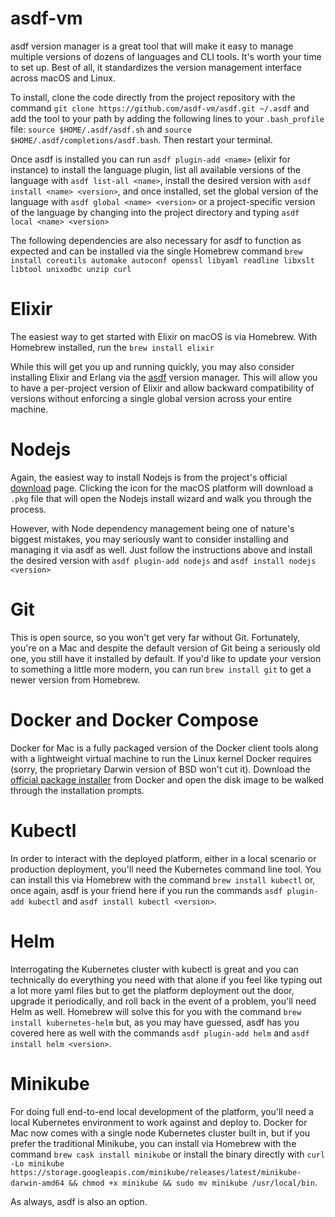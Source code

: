 # asdf-vm
asdf version manager is a great tool that will make it easy to manage multiple versions of dozens of languages and CLI tools. It's worth your time to set up. Best of all, it standardizes the version management interface across macOS and Linux.

To install, clone the code directly from the project repository with the command `git clone https://github.com/asdf-vm/asdf.git ~/.asdf` and add the tool to your path by adding the following lines to your `.bash_profile` file: `source $HOME/.asdf/asdf.sh` and `source $HOME/.asdf/completions/asdf.bash`. Then restart your terminal.

Once asdf is installed you can run `asdf plugin-add <name>` (elixir for instance) to install the language plugin, list all available versions of the language with `asdf list-all <name>`, install the desired version with `asdf install <name> <version>`, and once installed, set the global version of the language with `asdf global <name> <version>` or a project-specific version of the language by changing into the project directory and typing `asdf local <name> <version>`

The following dependencies are also necessary for asdf to function as expected and can be installed via the single Homebrew command `brew install coreutils automake autoconf openssl libyaml readline libxslt libtool unixodbc unzip curl`

# Elixir
The easiest way to get started with Elixir on macOS is via Homebrew. With Homebrew installed, run the `brew install elixir`

While this will get you up and running quickly, you may also consider installing Elixir and Erlang via the [asdf](https://github.com/asdf-vm/asdf) version manager. This will allow you to have a per-project version of Elixir and allow backward compatibility of versions without enforcing a single global version across your entire machine.

# Nodejs
Again, the easiest way to install Nodejs is from the project's official [download](https://nodejs.org/en/download/) page. Clicking the icon for the macOS platform will download a `.pkg` file that will open the Nodejs install wizard and walk you through the process.

However, with Node dependency management being one of nature's biggest mistakes, you may seriously want to consider installing and managing it via asdf as well. Just follow the instructions above and install the desired version with `asdf plugin-add nodejs` and `asdf install nodejs <version>`

# Git
This is open source, so you won't get very far without Git. Fortunately, you're on a Mac and despite the default version of Git being a seriously old one, you still have it installed by default. If you'd like to update your version to something a little more modern, you can run `brew install git` to get a newer version from Homebrew.

# Docker and Docker Compose
Docker for Mac is a fully packaged version of the Docker client tools along with a lightweight virtual machine to run the Linux kernel Docker requires (sorry, the proprietary Darwin version of BSD won't cut it). Download the [official package installer](https://download.docker.com/mac/stable/Docker.dmg) from Docker and open the disk image to be walked through the installation prompts.

# Kubectl
In order to interact with the deployed platform, either in a local scenario or production deployment, you'll need the Kubernetes command line tool. You can install this via Homebrew with the command `brew install kubectl` or, once again, asdf is your friend here if you run the commands `asdf plugin-add kubectl` and `asdf install kubectl <version>`.

# Helm
Interrogating the Kubernetes cluster with kubectl is great and you can technically do everything you need with that alone if you feel like typing out a lot more yaml files but to get the platform deployment out the door, upgrade it periodically, and roll back in the event of a problem, you'll need Helm as well. Homebrew will solve this for you with the command `brew install kubernetes-helm` but, as you may have guessed, asdf has you covered here as well with the commands `asdf plugin-add helm` and `asdf install helm <version>`.

# Minikube
For doing full end-to-end local development of the platform, you'll need a local Kubernetes environment to work against and deploy to. Docker for Mac now comes with a single node Kubernetes cluster built in, but if you prefer the traditional Minikube, you can install via Homebrew with the command `brew cask install minikube` or install the binary directly with `curl -Lo minikube https://storage.googleapis.com/minikube/releases/latest/minikube-darwin-amd64 && chmod +x minikube && sudo mv minikube /usr/local/bin`.

As always, asdf is also an option.